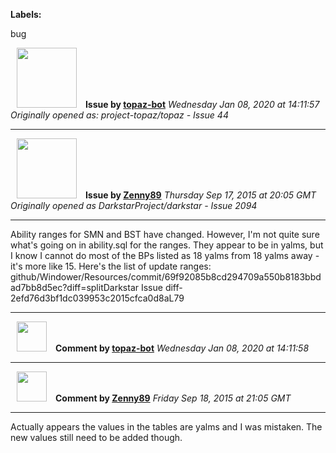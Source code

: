 **Labels:**

bug



<a href="https://github.com/topaz-bot"><img src="https://avatars3.githubusercontent.com/u/59651103?v=4" width="96" height="96" hspace="10"></img></a> **Issue by [topaz-bot](https://github.com/topaz-bot)**
_Wednesday Jan 08, 2020 at 14:11:57_
_Originally opened as: project-topaz/topaz - Issue 44_

----

<a href="https://github.com/Zenny89"><img src="https://avatars0.githubusercontent.com/u/12732496?v=4"  width="96" height="96" hspace="10"></img></a> **Issue by [Zenny89](https://github.com/Zenny89)**
_Thursday Sep 17, 2015 at 20:05 GMT_
_Originally opened as DarkstarProject/darkstar - Issue 2094_

----

Ability ranges for SMN and BST have changed. However, I'm not quite sure what's going on in ability.sql for the ranges. They appear to be in yalms, but I know I cannot do most of the BPs listed as 18 yalms from 18 yalms away - it's more like 15. Here's the list of update ranges: github/Windower/Resources/commit/69f92085b8cd294709a550b8183bbdad7bb8d5ec?diff=splitDarkstar Issue diff-2efd76d3bf1dc039953c2015cfca0d8aL79




----
<a href="https://github.com/topaz-bot"><img src="https://avatars3.githubusercontent.com/u/59651103?v=4" width="48" height="48" hspace="10"></img></a> **Comment by [topaz-bot](https://github.com/topaz-bot)**
_Wednesday Jan 08, 2020 at 14:11:58_

----

<a href="https://github.com/Zenny89"><img src="https://avatars0.githubusercontent.com/u/12732496?v=4"  width="48" height="48" hspace="10"></img></a> **Comment by [Zenny89](https://github.com/Zenny89)**
_Friday Sep 18, 2015 at 21:05 GMT_

----

Actually appears the values in the tables are yalms and I was mistaken. The new values still need to be added though.


